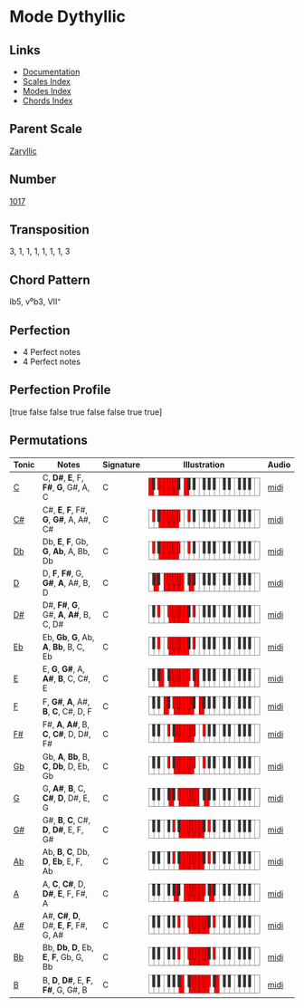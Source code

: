 # Mode Dythyllic

## Links

- [Documentation](README.md)
- [Scales Index](Scales.md)
- [Modes Index](Modes.md)
- [Chords Index](Chords.md)

## Parent Scale

[Zaryllic](ScaleZaryllic.md)

## Number

[1017](https://ianring.com/musictheory/scales/1017)

## Transposition

3, 1, 1, 1, 1, 1, 1, 3

## Chord Pattern

Ib5, v⁰b3, VII⁺

## Perfection

- 4 Perfect notes
- 4 Perfect notes

## Perfection Profile

[true false false true false false true true]

## Permutations

| Tonic | Notes | Signature | Illustration | Audio |
|-------|-------|-----------|--------------|-------|
| [C](ModeCNaturalDythyllic.md) | C, **D#**, **E**, F, **F#**, **G**, G#, A, C | C | ![CNaturalDythyllic](ModeCNaturalDythyllic.png) | [midi](https://github.com/edipermadi/music/blob/main/docs/ModeCNaturalDythyllic.mid?raw=true) |
| [C#](ModeCSharpDythyllic.md) | C#, **E**, **F**, F#, **G**, **G#**, A, A#, C# | C | ![CSharpDythyllic](ModeCSharpDythyllic.png) | [midi](https://github.com/edipermadi/music/blob/main/docs/ModeCSharpDythyllic.mid?raw=true) |
| [Db](ModeDFlatDythyllic.md) | Db, **E**, **F**, Gb, **G**, **Ab**, A, Bb, Db | C | ![DFlatDythyllic](ModeDFlatDythyllic.png) | [midi](https://github.com/edipermadi/music/blob/main/docs/ModeDFlatDythyllic.mid?raw=true) |
| [D](ModeDNaturalDythyllic.md) | D, **F**, **F#**, G, **G#**, **A**, A#, B, D | C | ![DNaturalDythyllic](ModeDNaturalDythyllic.png) | [midi](https://github.com/edipermadi/music/blob/main/docs/ModeDNaturalDythyllic.mid?raw=true) |
| [D#](ModeDSharpDythyllic.md) | D#, **F#**, **G**, G#, **A**, **A#**, B, C, D# | C | ![DSharpDythyllic](ModeDSharpDythyllic.png) | [midi](https://github.com/edipermadi/music/blob/main/docs/ModeDSharpDythyllic.mid?raw=true) |
| [Eb](ModeEFlatDythyllic.md) | Eb, **Gb**, **G**, Ab, **A**, **Bb**, B, C, Eb | C | ![EFlatDythyllic](ModeEFlatDythyllic.png) | [midi](https://github.com/edipermadi/music/blob/main/docs/ModeEFlatDythyllic.mid?raw=true) |
| [E](ModeENaturalDythyllic.md) | E, **G**, **G#**, A, **A#**, **B**, C, C#, E | C | ![ENaturalDythyllic](ModeENaturalDythyllic.png) | [midi](https://github.com/edipermadi/music/blob/main/docs/ModeENaturalDythyllic.mid?raw=true) |
| [F](ModeFNaturalDythyllic.md) | F, **G#**, **A**, A#, **B**, **C**, C#, D, F | C | ![FNaturalDythyllic](ModeFNaturalDythyllic.png) | [midi](https://github.com/edipermadi/music/blob/main/docs/ModeFNaturalDythyllic.mid?raw=true) |
| [F#](ModeFSharpDythyllic.md) | F#, **A**, **A#**, B, **C**, **C#**, D, D#, F# | C | ![FSharpDythyllic](ModeFSharpDythyllic.png) | [midi](https://github.com/edipermadi/music/blob/main/docs/ModeFSharpDythyllic.mid?raw=true) |
| [Gb](ModeGFlatDythyllic.md) | Gb, **A**, **Bb**, B, **C**, **Db**, D, Eb, Gb | C | ![GFlatDythyllic](ModeGFlatDythyllic.png) | [midi](https://github.com/edipermadi/music/blob/main/docs/ModeGFlatDythyllic.mid?raw=true) |
| [G](ModeGNaturalDythyllic.md) | G, **A#**, **B**, C, **C#**, **D**, D#, E, G | C | ![GNaturalDythyllic](ModeGNaturalDythyllic.png) | [midi](https://github.com/edipermadi/music/blob/main/docs/ModeGNaturalDythyllic.mid?raw=true) |
| [G#](ModeGSharpDythyllic.md) | G#, **B**, **C**, C#, **D**, **D#**, E, F, G# | C | ![GSharpDythyllic](ModeGSharpDythyllic.png) | [midi](https://github.com/edipermadi/music/blob/main/docs/ModeGSharpDythyllic.mid?raw=true) |
| [Ab](ModeAFlatDythyllic.md) | Ab, **B**, **C**, Db, **D**, **Eb**, E, F, Ab | C | ![AFlatDythyllic](ModeAFlatDythyllic.png) | [midi](https://github.com/edipermadi/music/blob/main/docs/ModeAFlatDythyllic.mid?raw=true) |
| [A](ModeANaturalDythyllic.md) | A, **C**, **C#**, D, **D#**, **E**, F, F#, A | C | ![ANaturalDythyllic](ModeANaturalDythyllic.png) | [midi](https://github.com/edipermadi/music/blob/main/docs/ModeANaturalDythyllic.mid?raw=true) |
| [A#](ModeASharpDythyllic.md) | A#, **C#**, **D**, D#, **E**, **F**, F#, G, A# | C | ![ASharpDythyllic](ModeASharpDythyllic.png) | [midi](https://github.com/edipermadi/music/blob/main/docs/ModeASharpDythyllic.mid?raw=true) |
| [Bb](ModeBFlatDythyllic.md) | Bb, **Db**, **D**, Eb, **E**, **F**, Gb, G, Bb | C | ![BFlatDythyllic](ModeBFlatDythyllic.png) | [midi](https://github.com/edipermadi/music/blob/main/docs/ModeBFlatDythyllic.mid?raw=true) |
| [B](ModeBNaturalDythyllic.md) | B, **D**, **D#**, E, **F**, **F#**, G, G#, B | C | ![BNaturalDythyllic](ModeBNaturalDythyllic.png) | [midi](https://github.com/edipermadi/music/blob/main/docs/ModeBNaturalDythyllic.mid?raw=true) |
